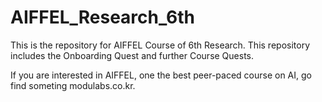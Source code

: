 # AIFFEL_Research_6th
This is the repository for AIFFEL Course of 6th Research. This repository includes the Onboarding Quest and further Course Quests.

If you are interested in AIFFEL, one the best peer-paced course on AI, go find someting modulabs.co.kr.
